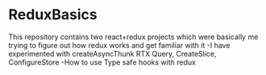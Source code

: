 # ReduxBasics
 This repository contains two react+redux projects which were basically me trying to figure out how redux works and get familiar with it
 -I have experimented with createAsyncThunk RTX Query, CreateSlice, ConfigureStore
 -How to use Type safe hooks with redux 

